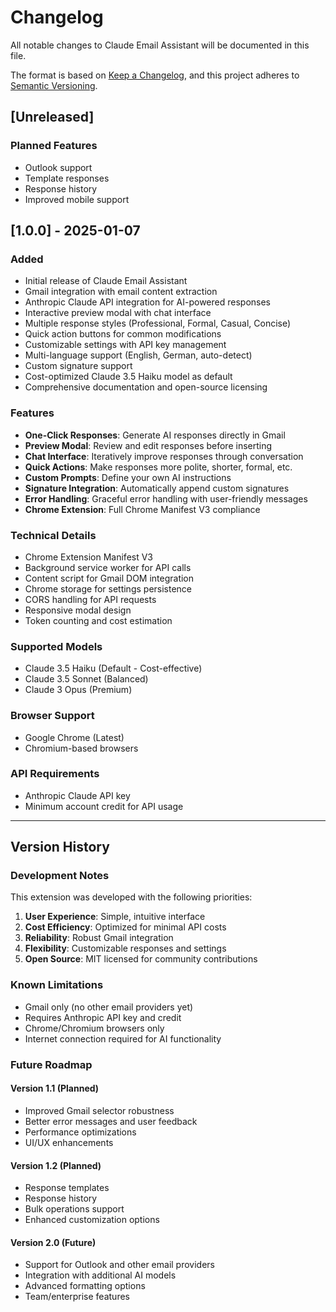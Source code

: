 # Changelog

All notable changes to Claude Email Assistant will be documented in this file.

The format is based on [Keep a Changelog](https://keepachangelog.com/en/1.0.0/),
and this project adheres to [Semantic Versioning](https://semver.org/spec/v2.0.0.html).

## [Unreleased]

### Planned Features
- Outlook support
- Template responses
- Response history
- Improved mobile support

## [1.0.0] - 2025-01-07

### Added
- Initial release of Claude Email Assistant
- Gmail integration with email content extraction
- Anthropic Claude API integration for AI-powered responses
- Interactive preview modal with chat interface
- Multiple response styles (Professional, Formal, Casual, Concise)
- Quick action buttons for common modifications
- Customizable settings with API key management
- Multi-language support (English, German, auto-detect)
- Custom signature support
- Cost-optimized Claude 3.5 Haiku model as default
- Comprehensive documentation and open-source licensing

### Features
- **One-Click Responses**: Generate AI responses directly in Gmail
- **Preview Modal**: Review and edit responses before inserting
- **Chat Interface**: Iteratively improve responses through conversation
- **Quick Actions**: Make responses more polite, shorter, formal, etc.
- **Custom Prompts**: Define your own AI instructions
- **Signature Integration**: Automatically append custom signatures
- **Error Handling**: Graceful error handling with user-friendly messages
- **Chrome Extension**: Full Chrome Manifest V3 compliance

### Technical Details
- Chrome Extension Manifest V3
- Background service worker for API calls
- Content script for Gmail DOM integration
- Chrome storage for settings persistence
- CORS handling for API requests
- Responsive modal design
- Token counting and cost estimation

### Supported Models
- Claude 3.5 Haiku (Default - Cost-effective)
- Claude 3.5 Sonnet (Balanced)
- Claude 3 Opus (Premium)

### Browser Support
- Google Chrome (Latest)
- Chromium-based browsers

### API Requirements
- Anthropic Claude API key
- Minimum account credit for API usage

---

## Version History

### Development Notes

This extension was developed with the following priorities:
1. **User Experience**: Simple, intuitive interface
2. **Cost Efficiency**: Optimized for minimal API costs
3. **Reliability**: Robust Gmail integration
4. **Flexibility**: Customizable responses and settings
5. **Open Source**: MIT licensed for community contributions

### Known Limitations

- Gmail only (no other email providers yet)
- Requires Anthropic API key and credit
- Chrome/Chromium browsers only
- Internet connection required for AI functionality

### Future Roadmap

#### Version 1.1 (Planned)
- Improved Gmail selector robustness
- Better error messages and user feedback
- Performance optimizations
- UI/UX enhancements

#### Version 1.2 (Planned)
- Response templates
- Response history
- Bulk operations support
- Enhanced customization options

#### Version 2.0 (Future)
- Support for Outlook and other email providers
- Integration with additional AI models
- Advanced formatting options
- Team/enterprise features